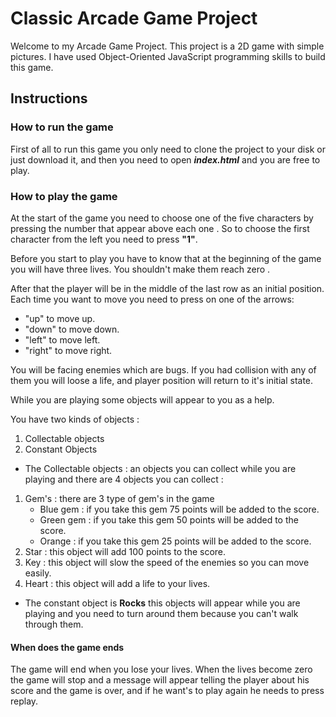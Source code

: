 # Classic Arcade Game Project

Welcome to my Arcade Game Project.
This project is a 2D game with simple pictures.
I have used  Object-Oriented JavaScript programming skills to build this game.

## Instructions

### How to run the game

First of all to run this game you only need to clone the project to your disk or just download it,
and then you need to open **_index.html_** and you are free to play.

### How to play the game

At the start of the game you need to choose one of the five characters by pressing the number that appear above each one .
So to choose the first character from the left you need to press **"1"**.

Before you start to play you have to know that at the beginning of the game you will have three lives.
You shouldn't make them reach zero .

After that the player will be in the middle of the last row as an initial position.
Each time you want to move you need to press on one of the arrows:
- "up" to move up.
- "down" to move down.
- "left" to move left.
- "right" to move right.

You will be facing enemies which are bugs.
If you had collision with any of them you will loose a life, and player position will return to it's initial state.

While you are playing some objects will appear to you as a help.


You have two kinds of objects :
1. Collectable objects
2. Constant Objects

- The Collectable objects : an objects you can collect while you are playing and there are 4 objects you can collect :
1. Gem's : there are 3 type of gem's in the game
	* Blue gem : if you take this gem 75 points will be added to the score.
	* Green gem : if you take this gem 50 points will be added to the score.
	* Orange : if you take this gem 25 points will be added to the score.
2. Star : this object will add 100 points to the score.
3. Key : this object will slow the speed of the enemies so you can move easily.
4. Heart : this object will add a life to your lives.
- The constant object is **Rocks** this objects will appear while you are playing and you need to turn around them because you can't walk through them.

#### When does the game ends

The game will end when you lose your lives.
When the lives become zero the game will stop and a message will appear telling the player about his score and the game is over, and if he want's to play again he needs to press replay.
